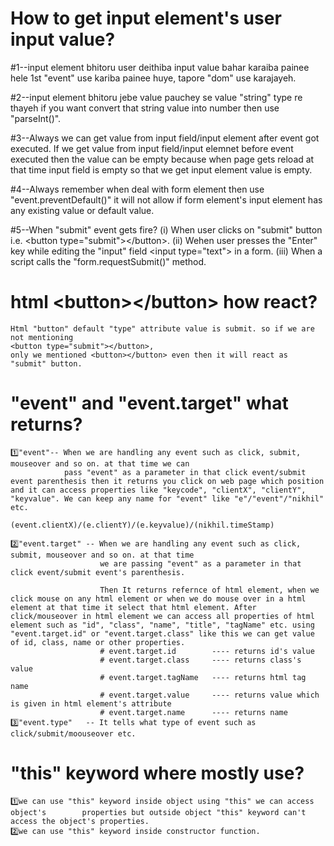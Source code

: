 # How to get input element's user input value?
#1--input element bhitoru user deithiba input value bahar karaiba painee hele 1st "event" use kariba painee huye,
    tapore "dom" use karajayeh.

#2--input element bhitoru jebe value pauchey se value "string" type re thayeh
     if you want convert that string value into number then use "parseInt()".

#3--Always we can get value from input field/input element after event got executed.
    If we get value from input field/input elemnet before event executed then the value can be empty because
    when page gets reload at that time input field is empty so that we get input element value is empty.

#4--Always remember when deal with form element then use "event.preventDefault()" it will not allow if form element's input element has any existing value or
    default value.

#5--When "submit" event gets fire?
    (i) When user clicks on "submit" button i.e. &lt;button type="submit"&gt;&lt;/button&gt;.
    (ii) Wehen user presses the "Enter" key while editing the "input" field &lt;input type="text"&gt; 
         in a form.
    (iii) When a script calls the "form.requestSubmit()" method.   

# html &lt;button>&lt;/button> how react?
```Text
Html "button" default "type" attribute value is submit. so if we are not mentioning 
<button type="submit"></button>,
only we mentioned <button></button> even then it will react as "submit" button.
```    
# "event" and "event.target" what returns?
```Text
1️⃣"event"-- When we are handling any event such as click, submit, mouseover and so on. at that time we can 
            pass "event" as a parameter in that click event/submit event parenthesis then it returns you click on web page which position and it can access properties like "keycode", "clientX", "clientY", "keyvalue". We can keep any name for "event" like "e"/"event"/"nikhil" etc.
            (event.clientX)/(e.clientY)/(e.keyvalue)/(nikhil.timeStamp)

2️⃣"event.target" -- When we are handling any event such as click, submit, mouseover and so on. at that time 
                    we are passing "event" as a parameter in that click event/submit event's parenthesis. 

                    Then It returns refernce of html element, when we click mouse on any html element or when we do mouse over in a html element at that time it select that html element. After click/mouseover in html element we can access all properties of html element such as "id", "class", "name", "title", "tagName" etc. using "event.target.id" or "event.target.class" like this we can get value of id, class, name or other properties.
                    # event.target.id        ---- returns id's value
                    # event.target.class     ---- returns class's value
                    # event.target.tagName   ---- returns html tag name
                    # event.target.value     ---- returns value which is given in html element's attribute
                    # event.target.name      ---- returns name
3️⃣"event.type"   -- It tells what type of event such as click/submit/moouseover etc.
``` 
# "this" keyword where mostly use?
```text
1️⃣we can use "this" keyword inside object using "this" we can access object's        properties but outside object "this" keyword can't access the object's properties.
2️⃣we can use "this" keyword inside constructor function.
```    